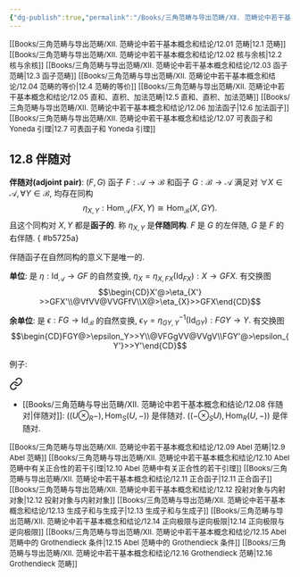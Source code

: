 ```yaml
---
{"dg-publish":true,"permalink":"/Books/三角范畴与导出范畴/Ⅻ. 范畴论中若干基本概念和结论/12.08 伴随对/","dgPassFrontmatter":true,"created":"2024-07-06T09:51:12.566+08:00","updated":"2024-08-08T16:34:58.682+08:00"}
---
```


<font size="2"> [[Books/三角范畴与导出范畴/Ⅻ. 范畴论中若干基本概念和结论/12.01 范畴\|12.1 范畴]]   </font>
<font size="2"> [[Books/三角范畴与导出范畴/Ⅻ. 范畴论中若干基本概念和结论/12.02 核与余核\|12.2 核与余核]]   </font>
<font size="2"> [[Books/三角范畴与导出范畴/Ⅻ. 范畴论中若干基本概念和结论/12.03 函子范畴\|12.3 函子范畴]]   </font>
<font size="2"> [[Books/三角范畴与导出范畴/Ⅻ. 范畴论中若干基本概念和结论/12.04 范畴的等价\|12.4 范畴的等价]]  </font>
<font size="2"> [[Books/三角范畴与导出范畴/Ⅻ. 范畴论中若干基本概念和结论/12.05 直和、直积、加法范畴\|12.5 直和、直积、加法范畴]]   </font>
<font size="2"> [[Books/三角范畴与导出范畴/Ⅻ. 范畴论中若干基本概念和结论/12.06 加法函子\|12.6 加法函子]]   </font>
<font size="2"> [[Books/三角范畴与导出范畴/Ⅻ. 范畴论中若干基本概念和结论/12.07 可表函子和 Yoneda 引理\|12.7 可表函子和 Yoneda 引理]]   </font>
## 12.8 伴随对

**伴随对(adjoint pair)**:  $(F,G)$ 函子 $F:\mathcal{A}\rightarrow \mathcal{B}$ 和函子 $G:\mathcal{B}\rightarrow \mathcal{A}$ 满足对 $\forall X \in \mathcal{A}, \forall Y \in \mathcal{B}$, 均存在同构 
$$\eta_{X,Y}:\mathrm{Hom}_{\mathcal{A}}(FX,Y)\cong \mathrm{Hom}_{\mathcal{B}}(X,GY).$$
且这个同构对 $X,Y$ 都是**函子的**. 称 $\eta_{X,Y}$ 是**伴随同构**. $F$ 是 $G$ 的左伴随, $G$ 是 $F$ 的右伴随. 
{ #b5725a}


伴随函子在自然同构的意义下是唯一的.

**单位**: 是 $\eta:\mathrm{Id}_{\mathcal{A}}\rightarrow GF$ 的自然变换, $\eta_{X}=\eta_{X,FX}(\mathrm{Id}_{FX}): X\rightarrow GFX$. 有交换图
$$\begin{CD}X'@>\eta_{X'} >>GFX'\\@VfVV@VVGFfV\\X@>\eta_{X}>>GFX\end{CD}$$

**余单位**: 是 $\epsilon:FG \rightarrow \mathrm{Id}_{\mathcal{B}}$ 的自然变换,  $\epsilon_{Y}=\eta^{-1}_{GY,Y}(\mathrm{Id}_{GY}):FGY\rightarrow Y.$ 有交换图
$$\begin{CD}FGY@>\epsilon_Y>>Y\\@VFGgVV@VVgV\\FGY'@>\epsilon_{Y'}>>Y'\end{CD}$$

例子:
<div class="transclusion internal-embed is-loaded"><a class="markdown-embed-link" href="/books///19/#e7a06e" aria-label="Open link"><svg xmlns="http://www.w3.org/2000/svg" width="24" height="24" viewBox="0 0 24 24" fill="none" stroke="currentColor" stroke-width="2" stroke-linecap="round" stroke-linejoin="round" class="svg-icon lucide-link"><path d="M10 13a5 5 0 0 0 7.54.54l3-3a5 5 0 0 0-7.07-7.07l-1.72 1.71"></path><path d="M14 11a5 5 0 0 0-7.54-.54l-3 3a5 5 0 0 0 7.07 7.07l1.71-1.71"></path></svg></a><div class="markdown-embed">



+ [[Books/三角范畴与导出范畴/Ⅻ. 范畴论中若干基本概念和结论/12.08 伴随对\|伴随对]]:
  $\Big((U\otimes_R-),\mathrm{Hom}_S(U,-)\Big)$ 是伴随对.
  $\Big((-\otimes_SU) ,\mathrm{Hom}_R(U,-)\Big)$ 是伴随对. 


</div></div>


<font size="2"> [[Books/三角范畴与导出范畴/Ⅻ. 范畴论中若干基本概念和结论/12.09 Abel 范畴\|12.9 Abel 范畴]]   </font>
<font size="2"> [[Books/三角范畴与导出范畴/Ⅻ. 范畴论中若干基本概念和结论/12.10 Abel 范畴中有关正合性的若干引理\|12.10 Abel 范畴中有关正合性的若干引理]]   </font>
<font size="2"> [[Books/三角范畴与导出范畴/Ⅻ. 范畴论中若干基本概念和结论/12.11 正合函子\|12.11 正合函子]]   </font>
<font size="2"> [[Books/三角范畴与导出范畴/Ⅻ. 范畴论中若干基本概念和结论/12.12 投射对象与内射对象\|12.12 投射对象与内射对象]]  </font>
<font size="2"> [[Books/三角范畴与导出范畴/Ⅻ. 范畴论中若干基本概念和结论/12.13 生成子和与生成子\|12.13 生成子和与生成子]]   </font>
<font size="2"> [[Books/三角范畴与导出范畴/Ⅻ. 范畴论中若干基本概念和结论/12.14 正向极限与逆向极限\|12.14 正向极限与逆向极限]]   </font>
<font size="2"> [[Books/三角范畴与导出范畴/Ⅻ. 范畴论中若干基本概念和结论/12.15 Abel 范畴中的 Grothendieck 条件\|12.15 Abel 范畴中的 Grothendieck 条件]]   </font>
<font size="2"> [[Books/三角范畴与导出范畴/Ⅻ. 范畴论中若干基本概念和结论/12.16 Grothendieck 范畴\|12.16 Grothendieck 范畴]]  </font>
